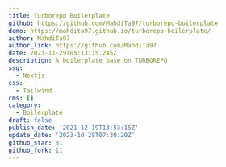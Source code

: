 ```yaml
---
title: Turborepo Boilerplate
github: https://github.com/MahdiTa97/turborepo-boilerplate
demo: https://mahdita97.github.io/turborepo-boilerplate/
author: MahdiTa97
author_link: https://github.com/MahdiTa97
date: 2023-11-29T05:13:15.245Z
description: A boilerplate base on TURBOREPO
ssg:
  - Nextjs
css:
  - Tailwind
cms: []
category:
  - Boilerplate
draft: false
publish_date: '2021-12-19T13:53:15Z'
update_date: '2023-10-28T07:30:20Z'
github_star: 81
github_fork: 11
---
```

